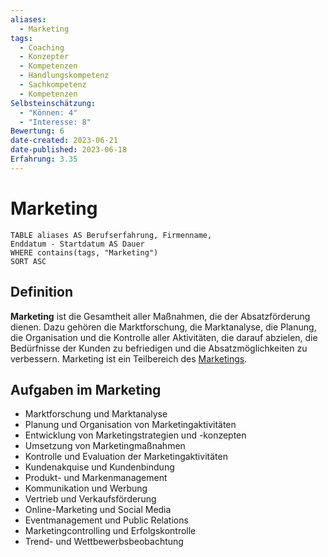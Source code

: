 ```yaml
---
aliases:
  - Marketing
tags:
  - Coaching
  - Konzepter
  - Kompetenzen
  - Handlungskompetenz
  - Sachkompetenz
  - Kompetenzen
Selbsteinschätzung:
  - "Können: 4"
  - "Interesse: 8"
Bewertung: 6
date-created: 2023-06-21
date-published: 2023-06-18
Erfahrung: 3.35
---
```

# Marketing

```dataview
TABLE aliases AS Berufserfahrung, Firmenname,
Enddatum - Startdatum AS Dauer
WHERE contains(tags, "Marketing")
SORT ASC
```

## Definition

**Marketing** ist die Gesamtheit aller Maßnahmen, die der Absatzförderung dienen. Dazu gehören die Marktforschung, die Marktanalyse, die Planung, die Organisation und die Kontrolle aller Aktivitäten, die darauf abzielen, die Bedürfnisse der Kunden zu befriedigen und die Absatzmöglichkeiten zu verbessern. Marketing ist ein Teilbereich des [Marketings](marketings.md).

## Aufgaben im Marketing

- Marktforschung und Marktanalyse
- Planung und Organisation von Marketingaktivitäten
- Entwicklung von Marketingstrategien und -konzepten
- Umsetzung von Marketingmaßnahmen
- Kontrolle und Evaluation der Marketingaktivitäten
- Kundenakquise und Kundenbindung
- Produkt- und Markenmanagement
- Kommunikation und Werbung
- Vertrieb und Verkaufsförderung
- Online-Marketing und Social Media
- Eventmanagement und Public Relations
- Marketingcontrolling und Erfolgskontrolle
- Trend- und Wettbewerbsbeobachtung
